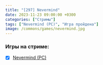 ```yaml
---
title: "[297] Nevermind"
date: 2023-11-23 09:00:00 +0300
categories: ["Стримы"]
tags: ["Nevermind (PC)", "Игра пройдена"]
image: /commons/games/nevermind.jpg
---
```


### Игры на стриме:
+ [x] [Nevermind (PC)](/tags/nevermind-pc)
